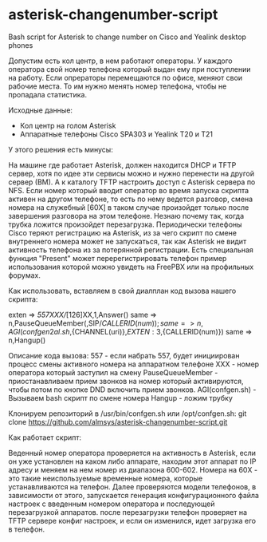 # asterisk-changenumber-script
Bash script for Asterisk to change number on Cisco and Yealink desktop phones

Допустим есть кол центр, в нем работают операторы. У каждого оператора свой номер телефона который выдан ему при поступлении на работу.
Если опрераторы перемещаются по офисе, меняют свои рабочие места. То им нужно менять номер телефона, чтобы не пропадала статистика. 

Исходные данные:
* Кол центр на голом Asterisk
* Аппаратные телефоны Cisco SPA303 и Yealink T20 и T21
 
У этого решения есть минусы:

На машине где работает Asterisk, должен находится DHCP и TFTP сервер, хотя по идее эти сервисы можно и нужно перенести на другой сервер (ВМ). А к каталогу TFTP настроить доступ с Asterisk сервера по NFS.
Если номер который вводит оператор во время запуска скрипта активен на другом телефоне, то есть по нему ведется разговор, смена номера на служебный [60X] в таком случае произойдет только после завершения разговора на этом телефоне. Незнаю почему так, когда трубка ложится произойдет перезагрузка.
Периодически телефоны Cisco теряют регистрацию на Asterisk, из за чего скрипт по смене внутреннего номера может не запускаться, так как Asterisk не видит активность телефона из за потерянной регистрации. Есть специальная функция "Present" может перерегистрировать телефон пример использования которой можно увидеть на FreePBX или на профильных форумах.
 
Как использовать, вставляем в свой диалплан код вызова нашего скрипта: 

exten => _557XXX/_[126]XX,1,Answer()
        same => n,PauseQueueMember(,SIP/${CALLERID(num)});
        same => n,AGI(confgen2al.sh,${CHANNEL(uri)},${EXTEN:3},${CALLERID(num)})
        same => n,Hangup()

Описание кода вызова:
557 - если набрать 557, будет инициирован процесс смены активного номера на аппаратном телефоне
XXX - номер оператора который  заступил на смену
PauseQueueMember - приостанавливаем прием звонков на номер который активируются, чтобы потом по кнопке DND включить прием звонков.
AGI(confgen.sh) - Вызываем  bash скрипт по смене номера
Hangup - ложим трубку


Клонируем репозиторий в /usr/bin/confgen.sh или /opt/confgen.sh:
git clone https://github.com/almsys/asterisk-changenumber-script.git

Как работает скрипт:

Веденный номер оператора проверяется на активность в Asterisk, если он уже установлен на каком либо аппарате, находим этот аппарат по IP адресу и меняем на нем номер из диапазона 600-602. Номера на 60X - это такие неиспользуемые временные номера, которые устанавливаются на телефон.
Далее проверяются модели телефонов, в зависимости от этого, запускается генерация конфигурационного файла настроек с введенным номером оператора и последующей перезагрузкой аппаратов.
после перезагрузки телефон проверяет на TFTP сервере конфиг настроек, и если он изменился, идет загрузка его в телефон.

